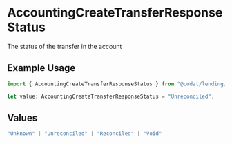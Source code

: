 # AccountingCreateTransferResponseStatus

The status of the transfer in the account

## Example Usage

```typescript
import { AccountingCreateTransferResponseStatus } from "@codat/lending/sdk/models/shared";

let value: AccountingCreateTransferResponseStatus = "Unreconciled";
```

## Values

```typescript
"Unknown" | "Unreconciled" | "Reconciled" | "Void"
```